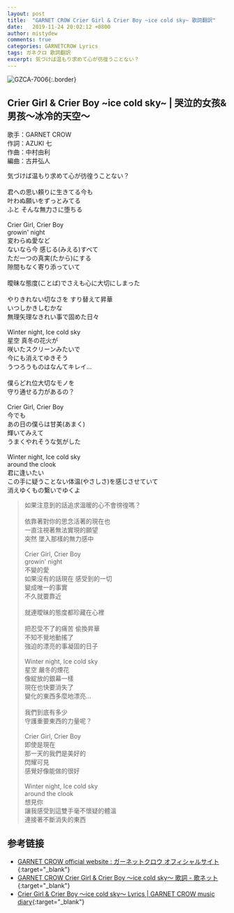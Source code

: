 ```yaml
---
layout: post
title:  "GARNET CROW Crier Girl & Crier Boy ~ice cold sky~ 歌詞翻訳"
date:   2019-11-24 20:02:12 +0800
author: mistydew
comments: true
categories: GARNETCROW Lyrics
tags: ガネクロ 歌詞翻訳
excerpt: 気づけば温もり求めて心が彷徨うことない？
---
```

![GZCA-7006](/gc/assets/images/discography/single/GZCA-7006.jpg){:.border}

## Crier Girl & Crier Boy ~ice cold sky~ | 哭泣的女孩&男孩～冰冷的天空～

歌手：GARNET CROW<br>
作詞：AZUKI 七<br>
作曲：中村由利<br>
編曲：古井弘人

<div class="lyric-original">
<p>
気づけば温もり求めて心が彷徨うことない？<br>
<br>
君への思い頼りに生きてる今も<br>
叶わぬ願いをずっとみてる<br>
ふと そんな無力さに堕ちる<br>
<br>
Crier Girl, Crier Boy<br>
growin' night<br>
変わらぬ愛など<br>
ないなら今 感じる(みえる)すべて<br>
ただ一つの真実(たから)にする<br>
隙間もなく寄り添っていて<br>
<br>
曖昧な態度(ことば)でさえも心に大切にしまった<br>
<br>
やりきれない切なさを すり替えて昇華<br>
いつしかきしむかな<br>
無理矢理なきれい事で固めた日々<br>
<br>
Winter night, Ice cold sky<br>
星空 真冬の花火が<br>
咲いたスクリーンみたいで<br>
今にも消えてゆきそう<br>
うつろうものはなんてキレイ…<br>
<br>
僕らどれ位大切なモノを<br>
守り通せる力があるの？<br>
<br>
Crier Girl, Crier Boy<br>
今でも<br>
あの日の僕らは甘美(あまく)<br>
輝いてみえて<br>
うまくやれそうな気がした<br>
<br>
Winter night, Ice cold sky<br>
around the clook<br>
君に逢いたい<br>
この手に疑うことない体温(やさしさ)を感じさせていて<br>
消えゆくもの繋いでゆくよ
</p>
</div>

<div class="lyric-translation">
<blockquote>
如果注意到的話追求溫暖的心不會徬徨嗎？<br>
<br>
依靠著對你的思念活著的現在也<br>
一直注視著無法實現的願望<br>
突然 墜入那樣的無力感中<br>
<br>
Crier Girl, Crier Boy<br>
growin' night<br>
不變的愛<br>
如果沒有的話現在 感受到的一切<br>
變成唯一的事實<br>
不久就要靠近<br>
<br>
就連曖昧的態度都珍藏在心裡<br>
<br>
把忍受不了的痛苦 偷換昇華<br>
不知不覺地動搖了<br>
強迫的漂亮的事凝固的日子<br>
<br>
Winter night, Ice cold sky<br>
星空 嚴冬的煙花<br>
像綻放的銀幕一樣<br>
現在也快要消失了<br>
變化的東西多麼地漂亮...<br>
<br>
我們到底有多少<br>
守護重要東西的力量呢？<br>
<br>
Crier Girl, Crier Boy<br>
即使是現在<br>
那一天的我們是美好的<br>
閃耀可見<br>
感覺好像能做的很好<br>
<br>
Winter night, Ice cold sky<br>
around the clook<br>
想見你<br>
讓我感受到這雙手毫不懷疑的體溫<br>
連接著不斷消失的東西
</blockquote>
</div>

## 参考链接

* [GARNET CROW official website : ガーネットクロウ オフィシャルサイト](http://www.garnetcrow.com){:target="_blank"}
* [GARNET CROW Crier Girl & Crier Boy 〜ice cold sky〜 歌詞 - 歌ネット](https://www.uta-net.com/song/20137){:target="_blank"}
* [Crier Girl & Crier Boy 〜ice cold sky〜 Lyrics \| GARNET CROW music diary](https://mistydew.github.io/gc/lyrics/original/Crier%20Girl%20&%20Crier%20Boy%20〜ice%20cold%20sky〜.html){:target="_blank"}
